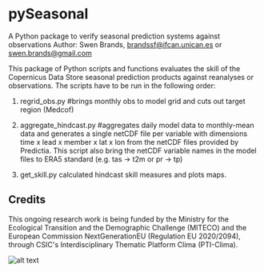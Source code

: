 # pySeasonal
A Python package to verify seasonal prediction systems against observations
Author: Swen Brands, brandssf@ifcan.unican.es or swen.brands@gmail.com

This package of Python scripts and functions evaluates the skill of the
Copernicus Data Store seasonal prediction products against reanalyses 
or observations. The scripts have to be run in the following order:

1. regrid_obs.py #brings monthly obs to model grid and cuts out target
region (Medcof)

2. aggregate_hindcast.py #aggregates daily model data to monthly-mean
data and generates a single netCDF file per variable with dimensions
time x lead x member x lat x lon from the <yyyy><mm> netCDF files
provided by Predictia. This script also bring the netCDF variable names
in the model files to ERA5 standard (e.g. tas -> t2m or pr -> tp)

3. get_skill.py calculated hindcast skill measures and plots maps.


Credits
-------
This ongoing research work is being funded by the Ministry for the Ecological Transition and the Demographic Challenge (MITECO) and the European Commission NextGenerationEU (Regulation EU 2020/2094), through CSIC's Interdisciplinary Thematic Platform Clima (PTI-Clima).

![alt text](https://pti-clima.csic.es/wp-content/uploads/2023/11/Web-Gob-Min-CSIC-COLOR-LOGO-PNG-RGB-300pppCLIMA.png)

